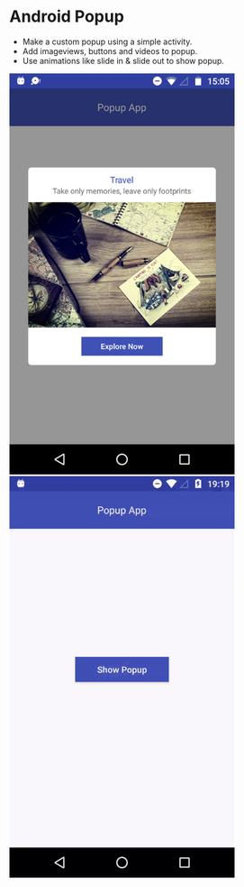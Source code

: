 # Android Popup
- Make a custom popup using a simple activity. 
- Add imageviews, buttons and videos to popup.
- Use animations like slide in & slide out to show popup.

<img src="Screenshot_20190216-150545.png" width="400"/>
<img src="popup.gif" width="400"/>
